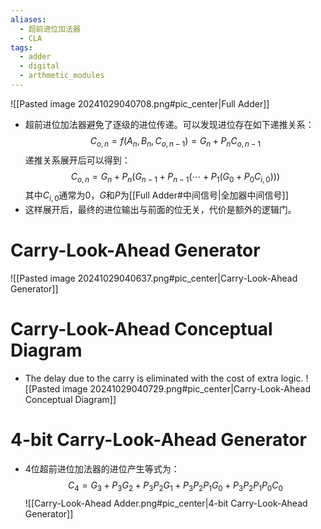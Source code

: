 ```yaml
---
aliases:
  - 超前进位加法器
  - CLA
tags:
  - adder
  - digital
  - arthmetic_modules
---
```

![[Pasted image 20241029040708.png#pic_center|Full Adder]]

- 超前进位加法器避免了逐级的进位传递。可以发现进位存在如下递推关系：$$C_{o,n}=f(A_n,B_n,C_{o,n-1})=G_n+P_nC_{o,n-1}$$递推关系展开后可以得到：$$C_{o,n}=G_n+P_n\left(G_{n-1}+P_{n-1}\left(\cdots+P_1\left(G_0+P_0C_{i,0}\right)\right)\right)$$其中$C_{i,0}$通常为$0$，$G$和$P$为[[Full Adder#中间信号|全加器中间信号]]
- 这样展开后，最终的进位输出与前面的位无关，代价是额外的逻辑门。

# Carry-Look-Ahead Generator

![[Pasted image 20241029040637.png#pic_center|Carry-Look-Ahead Generator]]

# Carry-Look-Ahead Conceptual Diagram

- The delay due to the carry is eliminated with the cost of extra logic.
![[Pasted image 20241029040729.png#pic_center|Carry-Look-Ahead Conceptual Diagram]]

# 4-bit Carry-Look-Ahead Generator

- 4位超前进位加法器的进位产生等式为：$$C_4=G_3+P_3G_2+P_3P_2G_1+P_3P_2P_1G_0+P_3P_2P_1P_0C_0$$
![[Carry-Look-Ahead Adder.png#pic_center|4-bit Carry-Look-Ahead Generator]]